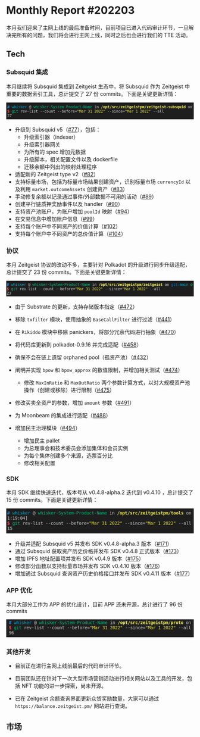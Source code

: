 # Monthly Report #202203

本月我们迎来了主网上线的最后准备时间，目前项目已进入代码审计环节，一旦解决完所有的问题，我们将会进行主网上线，同时之后也会进行我们的 TTE 活动。

## Tech

### Subsquid 集成

本月继续将 Subsquid 集成到 Zeitgeist 生态中，将 Subsquid 作为 Zeitgeist 中重要的数据索引工具，总计提交了 27 份 commits。下面是关键更新详情：

![](./../img/2022-04-01_11-21.png)

- 升级到 Subsquid v5（[#77](https://github.com/zeitgeistpm/zeitgeist-subsquid/commit/4df7e70f5dbe753c78ce1115283030265560d7f2)），包括：
  - 升级索引器（indexer）
  - 升级索引器网关
  - 为所有的 spec 增加元数据
  - 升级脚本，相关配置文件以及 dockerfile
  - 迁移余额中列出的映射处理程序
- 适配新的 Zeitgeist type v2（[#82](https://github.com/zeitgeistpm/zeitgeist-subsquid/commit/61b08f95e4025afa1bb8eac3036b78efa4ec0b5b)）
- 支持标量市场，包括为标量市场结果创建资产，识别标量市场 `currencyId` 以及利用 `market.outcomeAssets` 创建资产（[#83](https://github.com/zeitgeistpm/zeitgeist-subsquid/commit/5f742eec82baef90b2b3b8dadffba71b5e9191fa)）
- 手动修复余额以记录通过事件/外部数据不可用的活动（[#89](https://github.com/zeitgeistpm/zeitgeist-subsquid/commit/a280a4f6ce5229bcab2ef2d833802e7378db34ba)）
- 创建平行链质押奖励事件以及 handler（[#90](https://github.com/zeitgeistpm/zeitgeist-subsquid/commit/31acdfd55ee302e29605d266a40166f98bb23c59)）
- 支持资产池账户，为账户增加 `poolId` 映射（[#94](https://github.com/zeitgeistpm/zeitgeist-subsquid/commit/fdc9f194da7d787198ae68518622c15b2dba66e7)）
- 在交易信息中增加账户信息（[#99](https://github.com/zeitgeistpm/zeitgeist-subsquid/commit/625f702015bc325f548326e307c639890c493078)）
- 支持每个账户中不同资产的价值计算（[#102](https://github.com/zeitgeistpm/zeitgeist-subsquid/commit/f7f6ec93b1ed766e1d01243287983e8b6bc8eb32)）
- 支持每个账户中不同资产的总价值计算（[#104](https://github.com/zeitgeistpm/zeitgeist-subsquid/commit/87f702b1c1e49975f8519b0580db6dd67d1ee6c2)）

### 协议

本月 Zeitgeist 协议的改动不多，主要针对 Polkadot 的升级进行同步升级适配，总计提交了 23 份 commits。下面是关键更新详情：

![](./../img/2022-04-01_11-16.png)

- 由于 Substrate 的更新，支持存储版本指定（[#472](https://github.com/zeitgeistpm/zeitgeist/commit/694a221ce892974d57beb1e28388bbfc6544adab)）
- 移除 `txfilter` 模块，使用抽象的 `BaseCallFilter` 进行过滤（[#441](https://github.com/zeitgeistpm/zeitgeist/commit/5f0b7f5023a7603896309b3f33b185ca5862d688)）
- 在 `Rikiddo` 模块中移除 panickers，将部分冗余代码进行抽象（[#470](https://github.com/zeitgeistpm/zeitgeist/commit/06994c58f2f03d1f453a547eb3ab932fc2346ff8)）
- 将代码库更新到 polkadot-0.9.16 并完成适配（[#458](https://github.com/zeitgeistpm/zeitgeist/commit/410ae41b363beea6c098f130a270e1569e0ef538)）
- 确保不会在链上遗留 orphaned pool（孤资产池）（[#432](https://github.com/zeitgeistpm/zeitgeist/commit/463dd1349b1f4148c682d95aa77c2b4b0f704ec3)）
- 阐明并实现 `bpow` 和 `bpow_approx` 的数值限制，并增加相关测试（[#474](https://github.com/zeitgeistpm/zeitgeist/commit/7de4d2c79eefbe7403206330f619d904e18784f0)）

  - 修改 `MaxInRatio` 和 `MaxOutRatio` 两个参数计算方式，以对大规模资产池操作（创建或移除）进行限制（[#475](https://github.com/zeitgeistpm/zeitgeist/commit/9ca3d7e71c42fc1904d7ecfc4aa88003e19a8a5c)）

- 修改买卖全资产的参数，增加 `amount` 参数（[#491](https://github.com/zeitgeistpm/zeitgeist/commit/3f6b91bbe83c915588dd52eb2adba67509547528)）
- 为 Moonbeam 的集成进行适配（[#488](https://github.com/zeitgeistpm/zeitgeist/commit/9b1e7091bf429d87a590a74de6f6941d5c50e70f)）
- 增加民主治理模块（[#494](https://github.com/zeitgeistpm/zeitgeist/commit/4813294540f934ed769594dfbf4ce510bbfe8298)）
  - 增加民主 pallet
  - 为总理事会和技术委员会添加集体和会员实例
  - 为每个集体创建多个来源，选票百分比
  - 修改相关配置

### SDK

本月 SDK 继续快速迭代，版本号从 v0.4.8-alpha.2 迭代到 v0.4.10 ，总计提交了 15 份 commits。下面是关键更新详情：

![](./../img/2022-04-01_11-19.png)

- 升级并适配 Subsquid v5 并发布 SDK v0.4.8-alpha.3 版本（[#171](https://github.com/zeitgeistpm/tools/commit/0f3639214cb81a0d68a02178144367f539b927fd)）
- 通过 Subsquid 获取资产历史价格并发布 SDK v0.4.8 正式版本（[#173](https://github.com/zeitgeistpm/tools/commit/495bfffe66fb259a56a74bc39fafdff586b704ae)）
- 增加 IPFS 地址配置项并发布 SDK v0.4.9 版本（[#175](https://github.com/zeitgeistpm/tools/commit/b4638ebb9b80c33b6e90a029ac423318a9d6dde3)）
- 修改部分函数以支持标量市场并发布 SDK v0.4.10 版本（[#176](https://github.com/zeitgeistpm/tools/commit/066b5eaba281c12ddce528440c3f2ee5010d77cb)）
- 增加通过 Subsquid 查询资产历史价格接口并发布 SDK v0.4.11 版本（[#177](https://github.com/zeitgeistpm/tools/commit/ef7d96aaca8ab90fd6d7cc65b267c733dcfcd43b)）

### APP 优化

本月大部分工作为 APP 的优化设计，目前 APP 还未开源，总计进行了 96 份 commits

![](./../img/2022-04-01_11-22.png)

### 其他开发

- 目前正在进行主网上线前最后的代码审计环节。

- 目前团队还在针对下一次大型市场营销活动进行相关网站以及工具的开发，包括 NFT 功能的进一步探索，尚未开源。
- 已在 Zeitgeist 余额查询界面更新众贷奖励数量，大家可以通过 `https://balance.zeitgeist.pm/` 网站进行查询。

## 市场

